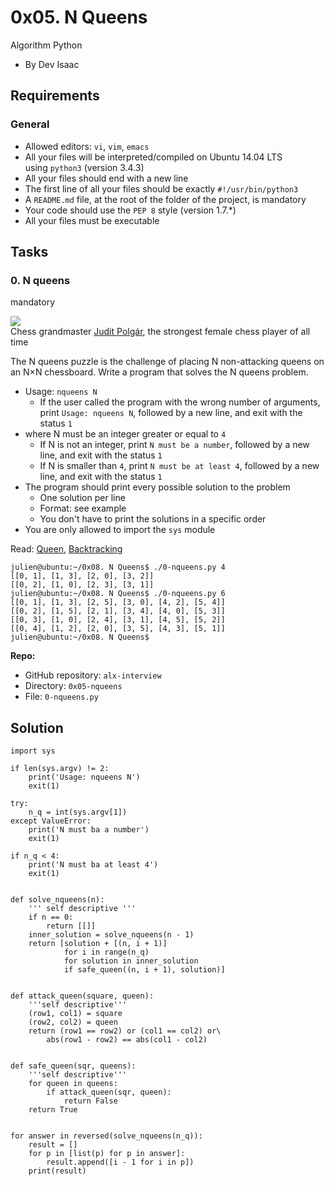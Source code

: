 0x05. N Queens
==============
Algorithm                    Python

- By Dev     Isaac

Requirements
------------

### General

- Allowed editors: `vi`, `vim`, `emacs`
- All your files will be interpreted/compiled on Ubuntu 14.04 LTS using `python3` (version 3.4.3)
- All your files should end with a new line
- The first line of all your files should be exactly `#!/usr/bin/python3`
- A `README.md` file, at the root of the folder of the project, is mandatory
- Your code should use the `PEP 8` style (version 1.7.*)
- All your files must be executable

Tasks
-----

### 0\. N queens

mandatory

![](http://www.crestbook.com/files/Judit-photo1_602x433.jpg)\
Chess grandmaster [Judit Polgár](https://alx-intranet.hbtn.io/rltoken/fZ1ecpPEmVL9nvkBn8WQGg "Judit Polgár"), the strongest female chess player of all time

The N queens puzzle is the challenge of placing N non-attacking queens on an N×N chessboard. Write a program that solves the N queens problem.

- Usage: `nqueens N`
  - If the user called the program with the wrong number of arguments, print `Usage: nqueens N`, followed by a new line, and exit with the status `1`
- where N must be an integer greater or equal to `4`
  - If N is not an integer, print `N must be a number`, followed by a new line, and exit with the status `1`
  - If N is smaller than `4`, print `N must be at least 4`, followed by a new line, and exit with the status `1`
- The program should print every possible solution to the problem
  - One solution per line
  - Format: see example
  - You don't have to print the solutions in a specific order
- You are only allowed to import the `sys` module

Read: [Queen](https://alx-intranet.hbtn.io/rltoken/ghWqI1wvx6g-Ul7nrufMKA "Queen"), [Backtracking](https://alx-intranet.hbtn.io/rltoken/-hgZbgRFkwmxaKnLnCIuEQ "Backtracking")

```
julien@ubuntu:~/0x08. N Queens$ ./0-nqueens.py 4
[[0, 1], [1, 3], [2, 0], [3, 2]]
[[0, 2], [1, 0], [2, 3], [3, 1]]
julien@ubuntu:~/0x08. N Queens$ ./0-nqueens.py 6
[[0, 1], [1, 3], [2, 5], [3, 0], [4, 2], [5, 4]]
[[0, 2], [1, 5], [2, 1], [3, 4], [4, 0], [5, 3]]
[[0, 3], [1, 0], [2, 4], [3, 1], [4, 5], [5, 2]]
[[0, 4], [1, 2], [2, 0], [3, 5], [4, 3], [5, 1]]
julien@ubuntu:~/0x08. N Queens$

```

**Repo:**

- GitHub repository: `alx-interview`
- Directory: `0x05-nqueens`
- File: `0-nqueens.py`

## Solution

```
import sys

if len(sys.argv) != 2:
    print('Usage: nqueens N')
    exit(1)

try:
    n_q = int(sys.argv[1])
except ValueError:
    print('N must ba a number')
    exit(1)

if n_q < 4:
    print('N must ba at least 4')
    exit(1)


def solve_nqueens(n):
    ''' self descriptive '''
    if n == 0:
        return [[]]
    inner_solution = solve_nqueens(n - 1)
    return [solution + [(n, i + 1)]
            for i in range(n_q)
            for solution in inner_solution
            if safe_queen((n, i + 1), solution)]


def attack_queen(square, queen):
    '''self descriptive'''
    (row1, col1) = square
    (row2, col2) = queen
    return (row1 == row2) or (col1 == col2) or\
        abs(row1 - row2) == abs(col1 - col2)


def safe_queen(sqr, queens):
    '''self descriptive'''
    for queen in queens:
        if attack_queen(sqr, queen):
            return False
    return True


for answer in reversed(solve_nqueens(n_q)):
    result = []
    for p in [list(p) for p in answer]:
        result.append([i - 1 for i in p])
    print(result)
```